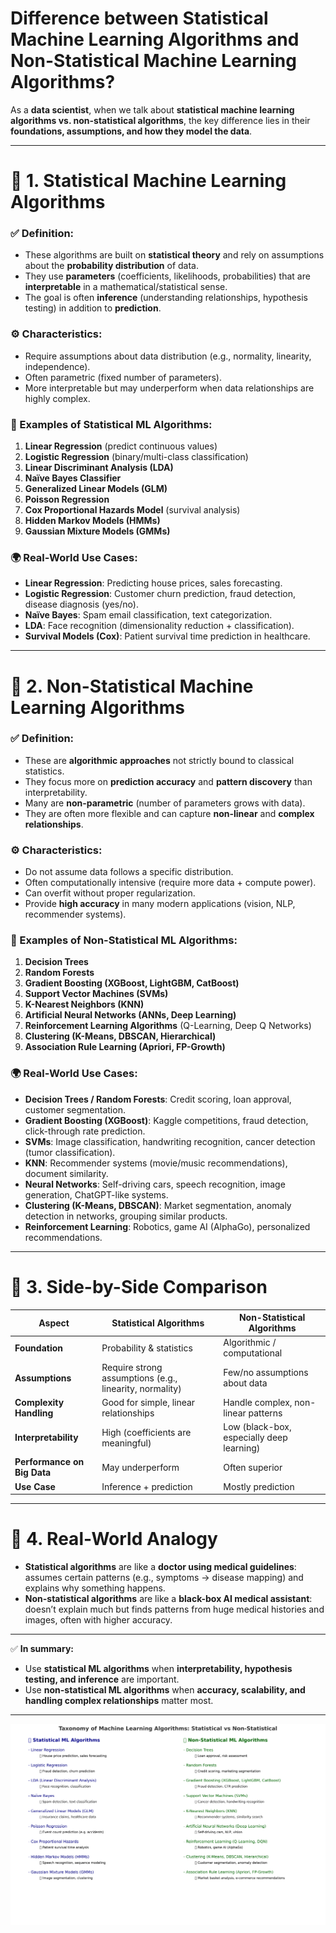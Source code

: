 # Difference between Statistical Machine Learning Algorithms and Non-Statistical Machine Learning Algorithms?

As a **data scientist**, when we talk about **statistical machine learning algorithms vs. non-statistical algorithms**, the key difference lies in their **foundations, assumptions, and how they model the data**.

---

# 🔹 1. Statistical Machine Learning Algorithms

### ✅ Definition:

* These algorithms are built on **statistical theory** and rely on assumptions about the **probability distribution** of data.
* They use **parameters** (coefficients, likelihoods, probabilities) that are **interpretable** in a mathematical/statistical sense.
* The goal is often **inference** (understanding relationships, hypothesis testing) in addition to **prediction**.

### ⚙️ Characteristics:

* Require assumptions about data distribution (e.g., normality, linearity, independence).
* Often parametric (fixed number of parameters).
* More interpretable but may underperform when data relationships are highly complex.

### 📌 Examples of Statistical ML Algorithms:

1. **Linear Regression** (predict continuous values)
2. **Logistic Regression** (binary/multi-class classification)
3. **Linear Discriminant Analysis (LDA)**
4. **Naïve Bayes Classifier**
5. **Generalized Linear Models (GLM)**
6. **Poisson Regression**
7. **Cox Proportional Hazards Model** (survival analysis)
8. **Hidden Markov Models (HMMs)**
9. **Gaussian Mixture Models (GMMs)**

### 🌍 Real-World Use Cases:

* **Linear Regression**: Predicting house prices, sales forecasting.
* **Logistic Regression**: Customer churn prediction, fraud detection, disease diagnosis (yes/no).
* **Naïve Bayes**: Spam email classification, text categorization.
* **LDA**: Face recognition (dimensionality reduction + classification).
* **Survival Models (Cox)**: Patient survival time prediction in healthcare.

---

# 🔹 2. Non-Statistical Machine Learning Algorithms

### ✅ Definition:

* These are **algorithmic approaches** not strictly bound to classical statistics.
* They focus more on **prediction accuracy** and **pattern discovery** than interpretability.
* Many are **non-parametric** (number of parameters grows with data).
* They are often more flexible and can capture **non-linear** and **complex relationships**.

### ⚙️ Characteristics:

* Do not assume data follows a specific distribution.
* Often computationally intensive (require more data + compute power).
* Can overfit without proper regularization.
* Provide **high accuracy** in many modern applications (vision, NLP, recommender systems).

### 📌 Examples of Non-Statistical ML Algorithms:

1. **Decision Trees**
2. **Random Forests**
3. **Gradient Boosting (XGBoost, LightGBM, CatBoost)**
4. **Support Vector Machines (SVMs)**
5. **K-Nearest Neighbors (KNN)**
6. **Artificial Neural Networks (ANNs, Deep Learning)**
7. **Reinforcement Learning Algorithms** (Q-Learning, Deep Q Networks)
8. **Clustering (K-Means, DBSCAN, Hierarchical)**
9. **Association Rule Learning (Apriori, FP-Growth)**

### 🌍 Real-World Use Cases:

* **Decision Trees / Random Forests**: Credit scoring, loan approval, customer segmentation.
* **Gradient Boosting (XGBoost)**: Kaggle competitions, fraud detection, click-through rate prediction.
* **SVMs**: Image classification, handwriting recognition, cancer detection (tumor classification).
* **KNN**: Recommender systems (movie/music recommendations), document similarity.
* **Neural Networks**: Self-driving cars, speech recognition, image generation, ChatGPT-like systems.
* **Clustering (K-Means, DBSCAN)**: Market segmentation, anomaly detection in networks, grouping similar products.
* **Reinforcement Learning**: Robotics, game AI (AlphaGo), personalized recommendations.

---

# 🔹 3. Side-by-Side Comparison

| Aspect                      | **Statistical Algorithms**                              | **Non-Statistical Algorithms**            |
| --------------------------- | ------------------------------------------------------- | ----------------------------------------- |
| **Foundation**              | Probability & statistics                                | Algorithmic / computational               |
| **Assumptions**             | Require strong assumptions (e.g., linearity, normality) | Few/no assumptions about data             |
| **Complexity Handling**     | Good for simple, linear relationships                   | Handle complex, non-linear patterns       |
| **Interpretability**        | High (coefficients are meaningful)                      | Low (black-box, especially deep learning) |
| **Performance on Big Data** | May underperform                                        | Often superior                            |
| **Use Case**                | Inference + prediction                                  | Mostly prediction                         |

---

# 🔹 4. Real-World Analogy

* **Statistical algorithms** are like a **doctor using medical guidelines**: assumes certain patterns (e.g., symptoms → disease mapping) and explains why something happens.
* **Non-statistical algorithms** are like a **black-box AI medical assistant**: doesn’t explain much but finds patterns from huge medical histories and images, often with higher accuracy.

---

✅ **In summary:**

* Use **statistical ML algorithms** when **interpretability, hypothesis testing, and inference** are important.
* Use **non-statistical ML algorithms** when **accuracy, scalability, and handling complex relationships** matter most.

---

![Machine Learning Taxonomy](ML_Taxonomy_Statistical_vs_NonStatistical.png)

